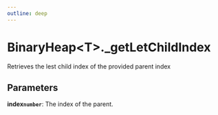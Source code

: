 ```yaml
---
outline: deep
---
```


# **BinaryHeap&lt;T&gt;._getLetChildIndex**

Retrieves the lest child index of the provided parent index

## ****Parameters****

**index`number`**: The index of the parent.

